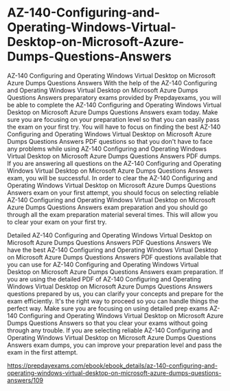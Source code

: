 # AZ-140-Configuring-and-Operating-Windows-Virtual-Desktop-on-Microsoft-Azure-Dumps-Questions-Answers


AZ-140 Configuring and Operating Windows Virtual Desktop on Microsoft Azure Dumps Questions Answers
With the help of the AZ-140 Configuring and Operating Windows Virtual Desktop on Microsoft Azure Dumps Questions Answers preparatory exams provided by Prepdayexams, you will be able to complete the AZ-140 Configuring and Operating Windows Virtual Desktop on Microsoft Azure Dumps Questions Answers exam today. Make sure you are focusing on your preparation level so that you can easily pass the exam on your first try. You will have to focus on finding the best AZ-140 Configuring and Operating Windows Virtual Desktop on Microsoft Azure Dumps Questions Answers PDF questions so that you don't have to face any problems while using AZ-140 Configuring and Operating Windows Virtual Desktop on Microsoft Azure Dumps Questions Answers PDF dumps. If you are answering all questions on the AZ-140 Configuring and Operating Windows Virtual Desktop on Microsoft Azure Dumps Questions Answers exam, you will be successful. In order to clear the AZ-140 Configuring and Operating Windows Virtual Desktop on Microsoft Azure Dumps Questions Answers exam on your first attempt, you should focus on selecting reliable AZ-140 Configuring and Operating Windows Virtual Desktop on Microsoft Azure Dumps Questions Answers exam preparation and you should go through all the exam preparation material several times. This will allow you to clear your exam on your first try.

Detailed AZ-140 Configuring and Operating Windows Virtual Desktop on Microsoft Azure Dumps Questions Answers PDF Questions Answers
We have the best AZ-140 Configuring and Operating Windows Virtual Desktop on Microsoft Azure Dumps Questions Answers PDF questions available that you can use for AZ-140 Configuring and Operating Windows Virtual Desktop on Microsoft Azure Dumps Questions Answers exam preparation. If you are using the detailed PDF of AZ-140 Configuring and Operating Windows Virtual Desktop on Microsoft Azure Dumps Questions Answers questions prepared by us, you can clarify your concepts and prepare for the exam efficiently. It's the right way to proceed so you can handle things the perfect way. Make sure you are focusing on using detailed prep exams AZ-140 Configuring and Operating Windows Virtual Desktop on Microsoft Azure Dumps Questions Answers so that you clear your exams without going through any trouble. If you are selecting reliable AZ-140 Configuring and Operating Windows Virtual Desktop on Microsoft Azure Dumps Questions Answers exam dumps, you can improve your preparation level and pass the exam in the first attempt.

https://prepdayexams.com/ebook/ebook_details/az-140-configuring-and-operating-windows-virtual-desktop-on-microsoft-azure-dumps-questions-answers/109
